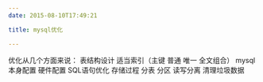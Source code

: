```yaml
---
date: 2015-08-10T17:49:21

title: mysql优化

---
```


优化从几个方面来说：
表结构设计
适当索引（主键 普通 唯一 全文组合）
mysql本身配置
硬件配置
SQL语句优化 存储过程
分表 分区
读写分离
清理垃圾数据
